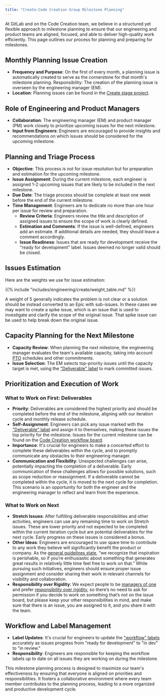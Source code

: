 ```yaml
---
title: "Create:Code Creation Group Milestone Planning"
---
```


At GitLab and on the Code Creation team, we believe in a structured yet flexible approach to milestone planning to ensure that our engineering and product teams are aligned, focused, and able to deliver high-quality work efficiently. This page outlines our process for planning and preparing for milestones.

## Monthly Planning Issue Creation

- **Frequency and Purpose**: On the first of every month, a planning issue is automatically created to serve as the cornerstone for that month's milestone planning.
Responsibility: The creation of the planning issue is overseen by the engineering manager (EM).
- **Location**: Planning issues can be found in the [Create stage project](https://gitlab.com/gitlab-org/create-stage/-/issues/?sort=closed_at_desc&state=opened&label_name%5B%5D=Planning%20Issue&label_name%5B%5D=group%3A%3Acode%20creation&first_page_size=20).

## Role of Engineering and Product Managers

- **Collaboration**: The engineering manager (EM) and product manager (PM) work closely to prioritize upcoming issues for the next milestone.
- **Input from Engineers**: Engineers are encouraged to provide insights and recommendations on which issues should be considered for the upcoming milestone.

## Planning and Triage Process

- **Objective**: This process is not for issue resolution but for preparation and estimation for the upcoming milestone.
- **Issue Assignment**: During the current milestone, each engineer is assigned 1-2 upcoming issues that are likely to be included in the next milestone.
- **Due Date**: The triage process should be complete at least one week before the end of the current milestone.
- **Time Management**: Engineers are to dedicate no more than one hour per issue for review and preparation.
    - **Review Criteria**: Engineers review the title and description of assigned issues to ensure the scope of work is clearly defined.
    - **Estimation and Comments**: If the issue is well-defined, engineers add an estimate. If additional details are needed, they should leave a comment accordingly.
    - **Issue Readiness**: Issues that are ready for development receive the "ready for development" label. Issues deemed no longer valid should be closed.

## Issues Estimation

Here are the weights we use for issue estimation:

{{% include "includes/engineering/create/weight_table.md" %}}

A weight of 5 generally indicates the problem is not clear or a solution should be instead converted to an Epic with sub-issues. In these cases we may want to create a spike issue, which is an issue that is used to investigate and clarify the scope of the original issue. That spike issue can be used to help break down the original issue.

## Capacity Planning for the Next Milestone

- **Capacity Review**: When planning the next milestone, the engineering manager evaluates the team's available capacity, taking into account [PTO](/handbook/paid-time-off/) schedules and other commitments.
- **Issue Selection**: The EM selects top-priority issues until the capacity target is met, using the ["Deliverable" label](/handbook/product-development-flow/#required-labels) to mark committed issues.

## Prioritization and Execution of Work

### What to Work on First: Deliverables

- **Priority**: Deliverables are considered the highest priority and should be completed before the end of the milestone, aligning with our iteration cycle and monthly release schedule.
- **Self-Assignment**: Engineers can pick any issue marked with the ["Deliverable" label](/handbook/product-development-flow/#required-labels) and assign it to themselves, making these issues the top priority for the milestone. Issues for the current milestone can be found on the [Code Creation workflow board](https://gitlab.com/groups/gitlab-org/-/boards/5998095).
- **Importance**: It's crucial for engineers to make a concerted effort to complete these deliverables within the cycle, and to promptly communicate any obstacles to their engineering manager.
- **Communication and Flexibility**: Unexpected challenges can arise, potentially impacting the completion of a deliverable. Early communication of these challenges allows for possible solutions, such as scope reduction or reassignment. If a deliverable cannot be completed within the cycle, it is moved to the next cycle for completion. This scenario is an opportunity for both the engineer and the engineering manager to reflect and learn from the experience.

### What to Work on Next

- **Stretch Issues**: After fulfilling deliverable responsibilities and other activities, engineers can use any remaining time to work on Stretch issues. These are lower priority and not expected to be completed within the current iteration cycle but are potential deliverables for the next cycle. Early progress on these issues is considered a bonus.
- **Other Ideas**: Engineers are encouraged to use spare time to contribute to any work they believe will significantly benefit the product or company. As the [general guidelines state](/handbook/values/#dont-wait), “we recognize that inspiration is perishable, so if you’re enthusiastic about something that generates great results in relatively little time feel free to work on that.” While pursuing such initiatives, engineers should ensure proper issue assignment and consider sharing their work in relevant channels for visibility and collaboration.
- **Responsibility over Rigidity**: We expect people to be [managers of one](/handbook/values/#efficiency) and prefer [responsibility over rigidity](/handbook/values/#efficiency), so there’s no need to ask for permission if you decide to work on something that’s not on the issue board, but please keep your other responsibilities in mind, and make sure that there is an issue, you are assigned to it, and you share it with the team.

## Workflow and Label Management

- **Label Updates**: It's crucial for engineers to update the ["workflow" labels](/handbook/product-development-flow/#build-track) accurately as issues progress from "ready for development" to "in dev" to "in review."
- **Responsibility**: Engineers are responsible for keeping the workflow labels up to date on all issues they are working on during the milestone.

This milestone planning process is designed to maximize our team's effectiveness by ensuring that everyone is aligned on priorities and responsibilities. It fosters a collaborative environment where every team member contributes to the planning process, leading to a more organized and productive development cycle.
